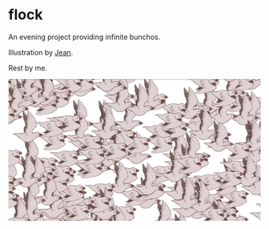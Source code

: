 # flock

An evening project providing infinite bunchos.

Illustration by [Jean](https://www.jeanyoung.me/).

Rest by me.

![flock](img/background.png)
